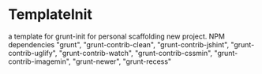 TemplateInit
============

a template for grunt-init for personal scaffolding new project. NPM dependencies "grunt", "grunt-contrib-clean",  "grunt-contrib-jshint",  "grunt-contrib-uglify",  "grunt-contrib-watch",  "grunt-contrib-cssmin",  "grunt-contrib-imagemin",  "grunt-newer", "grunt-recess"
